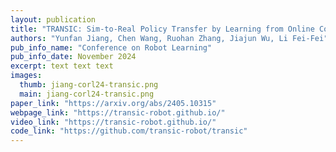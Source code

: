 ```yaml
---
layout: publication
title: "TRANSIC: Sim-to-Real Policy Transfer by Learning from Online Correction"
authors: "Yunfan Jiang, Chen Wang, Ruohan Zhang, Jiajun Wu, Li Fei-Fei"
pub_info_name: "Conference on Robot Learning"
pub_info_date: November 2024
excerpt: text text text
images:
  thumb: jiang-corl24-transic.png
  main: jiang-corl24-transic.png
paper_link: "https://arxiv.org/abs/2405.10315"
webpage_link: "https://transic-robot.github.io/"
video_link: "https://transic-robot.github.io/"
code_link: "https://github.com/transic-robot/transic"
---
```

